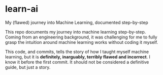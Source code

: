 # learn-ai
My (flawed) journey into Machine Learning, documented step-by-step

This repo documents my journey into machine learning step-by-step. Coming from
an engineering background, it was challenging for me to fully grasp the
intuition around machine learning works without coding it myself.

This code, and commits, tells the story of how I taught myself machine
learning, but it is __definitely, inarguably, terribly flawed and incorrect__. I
know it before the first commit. It should not be considered a definitive guide,
but just a story.
